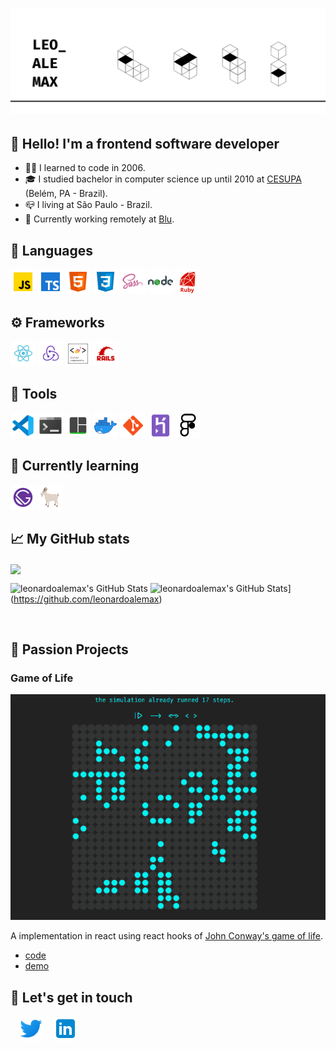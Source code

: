 # [![Header](/icons/header.png "Header")](https://github.com/leonardoalemax)

## 👋&nbsp;Hello! I'm a frontend software developer

- 👨‍💻&nbsp;I learned to code in 2006.
- 🎓&nbsp;I studied bachelor in computer science up until 2010 at <a href="https://www.cesupa.br/"> CESUPA</a> (Belém, PA - Brazil).
- 📪&nbsp;I living at São Paulo - Brazil.
- 💼&nbsp;Currently working remotely at <a href="https://github.com/Pagnet"> Blu</a>.

## 👅&nbsp;Languages

<div>
<a href="#"><img height="40" src="/icons/javascript.png"/></a>
<a href="#"><img height="40" src="/icons/typescript.png"/></a>
<a href="#"><img height="40" src="/icons/html.png"/></a>
<a href="#"><img height="40" src="/icons/css3.png"/></a>
<a href="#"><img height="40" src="/icons/sass.png"/></a>
<a href="#"><img height="40" src="/icons/nodejs.png"/></a>
<a href="#"><img height="40" src="/icons/ruby.png"/></a>

<div>

## ⚙️&nbsp;Frameworks

<div>
  <a href="#"><img height="40" src="/icons/react.png"/></a>
  <a href="#"><img height="40" src="/icons/redux.png"/></a>
  <a href="#"><img height="40" src="/icons/styled-components.png"/></a>   
  <a href="#"><img height="40" src="/icons/rails.png"/></a>
</div>

## 🧰&nbsp;Tools

<div>
<a href="#"><img height="40" src="/icons/vscode.png"/></a>
<a href="#"><img height="40" src="/icons/console.png"/></a>
<a href="#"><img height="40" src="/icons/tmux.png"/></a>
<a href="#"><img height="40" src="/icons/docker.png"/></a>
<a href="#"><img height="40" src="/icons/git.png"/></a>
<a href="#"><img height="40" src="/icons/heroku.png"/></a>
<a href="#"><img height="40" src="/icons/figma.png"/></a>
</div>

## 📖&nbsp;Currently learning

<div>
  <a href="#"><img height="40" src="/icons/gatsby.png"/></a>
<a href="#"><img height="40" src="/icons/testing-lib.png"/></a>
</div>

## 📈&nbsp;My GitHub stats

<img align="center" src="https://github-readme-stats.vercel.app/api?username=leonardoalemax&show_icons=true&theme=midnight-purple&count_private=true&show_icons=true&hide_title=true"/>

![leonardoalemax's GitHub Stats](https://github-readme-stats.vercel.app/api/top-langs/?username=leonardoalemax)
![leonardoalemax's GitHub Stats](https://github-readme-stats.vercel.app/api?username=paulomontoya)](https://github.com/leonardoalemax)

&nbsp;
&nbsp;

## 🚧&nbsp;Passion Projects

### Game of Life

[![life](https://github.com/leonardoalemax/life/raw/master/life.gif "life")](https://leonardoalemax.github.io/life/)

A implementation in react using react hooks of [John Conway's game of life](https://pt.wikipedia.org/wiki/John_Conway).

- [code](https://github.com/leonardoalemax/life)
- [demo](https://leonardoalemax.github.io/life/)

## 💬&nbsp;Let's get in touch

<p align='left'>
&nbsp;&nbsp;
<a href="https://twitter.com/leonardoalemax"><img height="40" src="/icons/twitter.png"></a>
&nbsp;&nbsp;
<a href="https://www.linkedin.com/in/leonardo-fonseca-ferreira-62855b26/"><img height="40" src="/icons/linkedin.png"></a>
</p>
